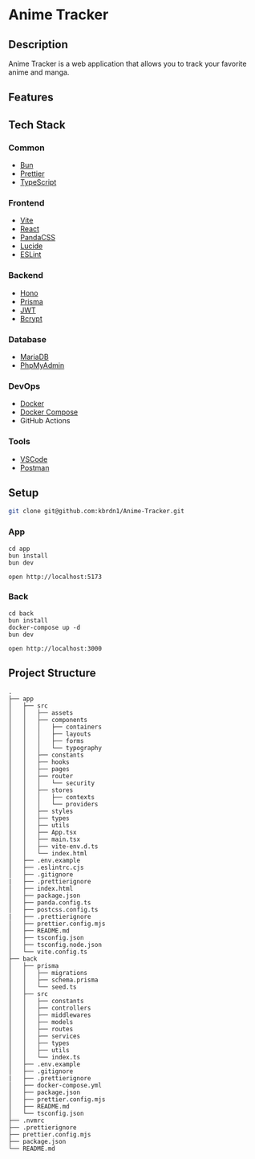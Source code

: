 # Anime Tracker

## Description

Anime Tracker is a web application that allows you to track your favorite anime and manga.

## Features

## Tech Stack

### Common
- [Bun](https://bun.sh/)
- [Prettier](https://prettier.io/)
- [TypeScript](https://www.typescriptlang.org/)

### Frontend
- [Vite](https://vitejs.dev/)
- [React](https://reactjs.dev/)
- [PandaCSS](https://panda-css.com/)
- [Lucide](https://lucide.dev/)
- [ESLint](https://eslint.org/)

### Backend
- [Hono](https://hono.dev/)
- [Prisma](https://www.prisma.io/)
- [JWT](https://jwt.io/)
- [Bcrypt](https://www.npmjs.com/package/bcrypt)

### Database
- [MariaDB](https://mariadb.org/)
- [PhpMyAdmin](https://www.phpmyadmin.net/)

### DevOps
- [Docker](https://www.docker.com/)
- [Docker Compose](https://docs.docker.com/compose/)
- GitHub Actions

### Tools
- [VSCode](https://code.visualstudio.com/)
- [Postman](https://www.postman.com/)

## Setup
```bash
git clone git@github.com:kbrdn1/Anime-Tracker.git
```

### App
```
cd app
bun install
bun dev
```

```
open http://localhost:5173
```

### Back
```
cd back
bun install
docker-compose up -d
bun dev
```

```
open http://localhost:3000
```

## Project Structure

```
.
├── app
│   ├── src
│   │   ├── assets
│   │   ├── components
│   │   │   ├── containers
│   │   │   ├── layouts
│   │   │   ├── forms
│   │   │   └── typography
│   │   ├── constants
│   │   ├── hooks
│   │   ├── pages
│   │   ├── router
│   │   │   └── security
│   │   ├── stores
│   │   │   ├── contexts
│   │   │   └── providers
│   │   ├── styles
│   │   ├── types
│   │   ├── utils
│   │   ├── App.tsx
│   │   ├── main.tsx
│   │   ├── vite-env.d.ts
│   │   └── index.html
│   ├── .env.example
│   ├── .eslintrc.cjs
│   ├── .gitignore
|   ├── .prettierignore
│   ├── index.html
│   ├── package.json
│   ├── panda.config.ts
│   ├── postcss.config.ts
|   ├── .prettierignore
│   ├── prettier.config.mjs
│   ├── README.md
│   ├── tsconfig.json
│   ├── tsconfig.node.json
│   └── vite.config.ts
├── back
│   ├── prisma
│   │   ├── migrations
│   │   ├── schema.prisma
│   │   └── seed.ts
│   ├── src
│   │   ├── constants
│   │   ├── controllers
│   │   ├── middlewares
│   │   ├── models
│   │   ├── routes
│   │   ├── services
│   │   ├── types
│   │   ├── utils
│   │   └── index.ts
│   ├── .env.example
│   ├── .gitignore
|   ├── .prettierignore
│   ├── docker-compose.yml
│   ├── package.json
│   ├── prettier.config.mjs
│   ├── README.md
│   └── tsconfig.json
├── .nvmrc
├── .prettierignore
├── prettier.config.mjs
├── package.json
└── README.md
```